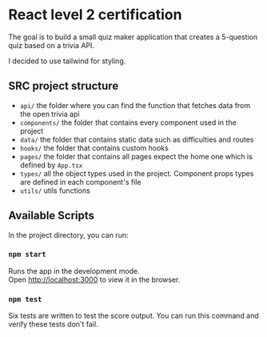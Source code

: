 # React level 2 certification

The goal is to build a small quiz maker application that creates a 5-question quiz based on a trivia API.

I decided to use tailwind for styling.

## SRC project structure

- `api/` the folder where you can find the function that fetches data from the open trivia api
- `components/` the folder that contains every component used in the project
- `data/` the folder that contains static data such as difficulties and routes
- `hooks/` the folder that contains custom hooks
- `pages/` the folder that contains all pages expect the home one which is defined by `App.tsx`
- `types/` all the object types used in the project. Component props types are defined in each component's file
- `utils/` utils functions

## Available Scripts

In the project directory, you can run:

### `npm start`

Runs the app in the development mode.\
Open [http://localhost:3000](http://localhost:3000) to view it in the browser.

### `npm test`

Six tests are written to test the score output. You can run this command and verify these tests don't fail.
